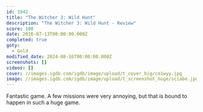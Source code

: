```yaml
---
id: 1942
title: "The Witcher 3: Wild Hunt"
description: "The Witcher 3: Wild Hunt - Review"
score: 100
date: 2016-07-13T00:00:00.000Z
completed: true
goty:
  - Gold
modified_date: 2024-08-16T00:00:00.000Z
screenshots: []
videos: []
cover: //images.igdb.com/igdb/image/upload/t_cover_big/co1wyy.jpg
image: //images.igdb.com/igdb/image/upload/t_screenshot_huge/sciabe.jpg
---
```

Fantastic game. A few missions were very annoying, but that is bound to happen in such a huge game.